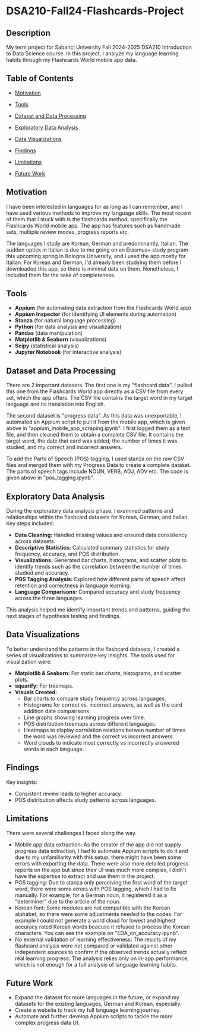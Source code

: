 # DSA210-Fall24-Flashcards-Project
## Description  
My term project for Sabanci University Fall 2024-2025 DSA210 Introduction to Data Science course. In this project, I analyze my language learning habits through my Flashcards World mobile app data.  

## Table of Contents
- [Motivation](#motivation)  

- [Tools](#tools)
  
- [Dataset and Data Processing](#dataset-and-data-processing)

- [Exploratory Data Analysis](#exploratory-data-analysis)

- [Data Visualizations](#data-visualizations)

- [Findings](#findings)
  
- [Limitations](#limitations)
  
- [Future Work](#future-work)




## Motivation
I have been interested in languages for as long as I can remember, and I have used various methods to improve my language skills. The most recent of them that I stuck with is the flashcards method, specifically the Flashcards World mobile app. The app has features such as handmade sets, multiple review modes, progress reports etc.  

The languages I study are Korean, German and predominantly, Italian. The sudden uptick in Italian is due to me going on an Erasmus+ study program this upcoming spring in Bologna University, and I used the app mostly for Italian. For Korean and German, I'd already been studying them before I downloaded this app, so there is minimal data on them. Nonetheless, I included them for the sake of completeness.  

## Tools
- **Appium** (for automating data extraction from the Flashcards World app)
- **Appium Inspector** (for identifying UI elements during automation)
- **Stanza** (for natural language processing)  
- **Python** (for data analysis and visualization)
- **Pandas** (data manipulation)
- **Matplotlib & Seaborn** (visualizations)
- **Scipy** (statistical analysis)
- **Jupyter Notebook** (for interactive analysis)

## Dataset and Data Processing
There are 2 important datasets. The first one is my "flashcard data". I pulled this one from the Flashcards World app directly as a CSV file from every set, which the app offers. The CSV file contains the target word in my target language and its translation into English.

The second dataset is "progress data". As this data was unexportable, I automated an Appium script to pull it from the mobile app, which is given above in "appium_mobile_app_scraping.ipynb". I first logged them as a text file, and then cleaned them to obtain a complete CSV file. It contains the target word, the date that card was added, the number of times it was studied, and my correct and incorrect answers. 

To add the Parts of Speech (POS) tagging, I used stanza on the raw CSV files and merged them with my Progress Data to create a complete dataset. The parts of speech tags include NOUN, VERB, ADJ, ADV etc. The code is given above in "pos_tagging.ipynb". 

## Exploratory Data Analysis  

During the exploratory data analysis phase, I examined patterns and relationships within the flashcard datasets for Korean, German, and Italian. Key steps included:

- **Data Cleaning:** Handled missing values and ensured data consistency across datasets.
- **Descriptive Statistics:** Calculated summary statistics for study frequency, accuracy, and POS distribution.
- **Visualizations:** Generated bar charts, histograms, and scatter plots to identify trends such as the correlation between the number of times studied and accuracy.
- **POS Tagging Analysis:** Explored how different parts of speech affect retention and correctness in language learning.
- **Language Comparisons:** Compared accuracy and study frequency across the three languages.

This analysis helped me identify important trends and patterns, guiding the next stages of hypothesis testing and findings.

## Data Visualizations

To better understand the patterns in the flashcard datasets, I created a series of visualizations to summarize key insights. The tools used for visualization were:

- **Matplotlib & Seaborn:** For static bar charts, histograms, and scatter plots.
- **squarify:** For treemaps.
- **Visuals Created:**
   - Bar charts to compare study frequency across languages.
   - Histograms for correct vs. incorrect answers, as well as the card addition date comparisons.
   - Line graphs showing learning progress over time.
   - POS distribution treemaps across different languages.
   - Heatmaps to display correlation relations betwen number of times the word was reviewed and the correct vs incorrect answers.
   - Word clouds to indicate most correctly vs incorrectly answered words in each language.


## Findings
Key insights:
- Consistent review leads to higher accuracy.
- POS distribution affects study patterns across languages.


## Limitations
There were several challenges I faced along the way.
- Mobile app data extraction: As the creator of the app did not supply progress data extraction, I had to automate Appium scripts to do it and due to my unfamiliarity with this setup, there might have been some errors with exporting the data. There were also more detailed progress reports on the app but since their UI was much more complex, I didn't have the expertise to extract and use them in the project.
- POS tagging: Due to stanza only perceiving the first word of the target word, there were some errors with POS tagging, which I had to fix manually. For example, for a German noun, it registered it as a "determiner" due to the article of the noun.
- Korean font: Some modules are not compatible with the Korean alphabet, so there were some adjustments needed to the codes. For example I could not generate a word cloud for lowest and highest accuracy rated Korean words beacuse it refused to process the Korean characters. You can see the example on "EDA_on_accuracy.ipynb".
- No external validation of learning effectiveness: The results of my flashcard analysis were not compared or validated against other independent sources to confirm if the observed trends actually reflect real learning progress. The analysis relies only on in-app performance, which is not enough for a full analysis of language learning habits.

## Future Work
- Expand the dataset for more languages in the future, or expand my datasets for the existing languages, German and Korean, especially.
- Create a website to track my full language learning journey.
- Automate and further develop Appium scripts to tackle the more complex progress data UI.




